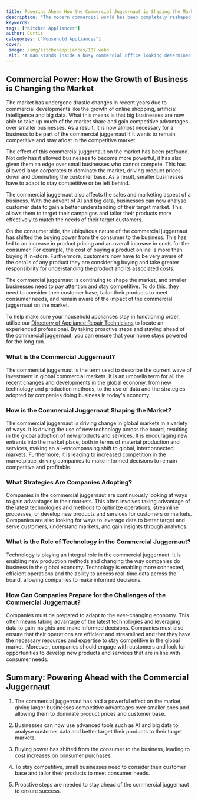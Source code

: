 ```yaml
---
title: Powering Ahead How the Commercial Juggernaut is Shaping the Market
description: "The modern commercial world has been completely reshaped by countless juggernaut businesses Learn how the commercial juggernaut is changing the market landscape in this intriguing blog post"
keywords: 
tags: ["Kitchen Appliances"]
author: Curtis
categories: ["Household Appliances"]
cover: 
 image: /img/kitchenappliances/107.webp
 alt: 'A man stands inside a busy commercial office looking determined and empowered a marker of the commercial juggernaut'
---
```

## Commercial Power: How the Growth of Business is Changing the Market

The market has undergone drastic changes in recent years due to commercial developments like the growth of online shopping, artificial intelligence and big data. What this means is that big businesses are now able to take up much of the market share and gain competitive advantages over smaller businesses. As a result, it is now almost necessary for a business to be part of the commercial juggernaut if it wants to remain competitive and stay afloat in the competitive market.

The effect of this commercial juggernaut on the market has been profound. Not only has it allowed businesses to become more powerful, it has also given them an edge over small businesses who cannot compete. This has allowed large corporates to dominate the market, driving product prices down and dominating the customer base. As a result, smaller businesses have to adapt to stay competitive or be left behind.

The commercial juggernaut also affects the sales and marketing aspect of a business. With the advent of AI and big data, businesses can now analyse customer data to gain a better understanding of their target market. This allows them to target their campaigns and tailor their products more effectively to match the needs of their target customers.

On the consumer side, the ubiquitous nature of the commercial juggernaut has shifted the buying power from the consumer to the business. This has led to an increase in product pricing and an overall increase in costs for the consumer. For example, the cost of buying a product online is more than buying it in-store. Furthermore, customers now have to be very aware of the details of any product they are considering buying and take greater responsibility for understanding the product and its associated costs.

The commercial juggernaut is continuing to shape the market, and smaller businesses need to pay attention and stay competitive. To do this, they need to consider their customer base, tailor their products to meet consumer needs, and remain aware of the impact of the commercial juggernaut on the market.

To help make sure your household appliances stay in functioning order, utilise our [Directory of Appliance Repair Technicians](./pages/appliance-repair-technicians) to locate an experienced professional. By taking proactive steps and staying ahead of the commercial juggernaut, you can ensure that your home stays powered for the long run.

### What is the Commercial Juggernaut?

The commercial juggernaut is the term used to describe the current wave of investment in global commercial markets. It is an umbrella term for all the recent changes and developments in the global economy, from new technology and production methods, to the use of data and the strategies adopted by companies doing business in today's economy.

### How is the Commercial Juggernaut Shaping the Market?

The commercial juggernaut is driving change in global markets in a variety of ways. It is driving the use of new technology across the board, resulting in the global adoption of new products and services. It is encouraging new entrants into the market place, both in terms of material production and services, making an all-encompassing shift to global, interconnected markets. Furthermore, it is leading to increased competition in the marketplace, driving companies to make informed decisions to remain competitive and profitable.

### What Strategies Are Companies Adopting?

Companies in the commercial juggernaut are continuously looking at ways to gain advantages in their markets. This often involves taking advantage of the latest technologies and methods to optimize operations, streamline processes, or develop new products and services for customers or markets. Companies are also looking for ways to leverage data to better target and serve customers, understand markets, and gain insights through analytics.

### What is the Role of Technology in the Commercial Juggernaut?

Technology is playing an integral role in the commercial juggernaut. It is enabling new production methods and changing the way companies do business in the global economy. Technology is enabling more connected, efficient operations and the ability to access real-time data across the board, allowing companies to make informed decisions.

### How Can Companies Prepare for the Challenges of the Commercial Juggernaut?

Companies must be prepared to adapt to the ever-changing economy. This often means taking advantage of the latest technologies and leveraging data to gain insights and make informed decisions. Companies must also ensure that their operations are efficient and streamlined and that they have the necessary resources and expertise to stay competitive in the global market. Moreover, companies should engage with customers and look for opportunities to develop new products and services that are in line with consumer needs.

## Summary: Powering Ahead with the Commercial Juggernaut

1. The commercial juggernaut has had a powerful effect on the market, giving larger businesses competitive advantages over smaller ones and allowing them to dominate product prices and customer base. 

2. Businesses can now use advanced tools such as AI and big data to analyse customer data and better target their products to their target markets.

3. Buying power has shifted from the consumer to the business, leading to cost increases on consumer purchases.

4. To stay competitive, small businesses need to consider their customer base and tailor their products to meet consumer needs. 

5. Proactive steps are needed to stay ahead of the commercial juggernaut to ensure success.
